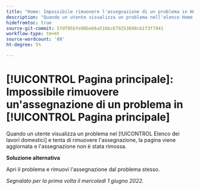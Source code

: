 ```yaml
---
title: "Home: Impossibile rimuovere l'assegnazione di un problema in Home"
description: "Quando un utente visualizza un problema nell'elenco Home Work e tenta di rimuovere l'assegnazione, la pagina viene aggiornata e l'assegnazione non è stata rimossa."
hidefromtoc: true
source-git-commit: 5fdf05bfe98beb6a51bbc679253898cb1f3f7841
workflow-type: tm+mt
source-wordcount: '88'
ht-degree: 5%

---
```



# [!UICONTROL Pagina principale]: Impossibile rimuovere un&#39;assegnazione di un problema in [!UICONTROL Pagina principale]

Quando un utente visualizza un problema nel [!UICONTROL Elenco dei lavori domestici] e tenta di rimuovere l&#39;assegnazione, la pagina viene aggiornata e l&#39;assegnazione non è stata rimossa.

**Soluzione alternativa**

Apri il problema e rimuovi l&#39;assegnazione dal problema stesso.

_Segnalato per la prima volta il mercoledì 1 giugno 2022._

